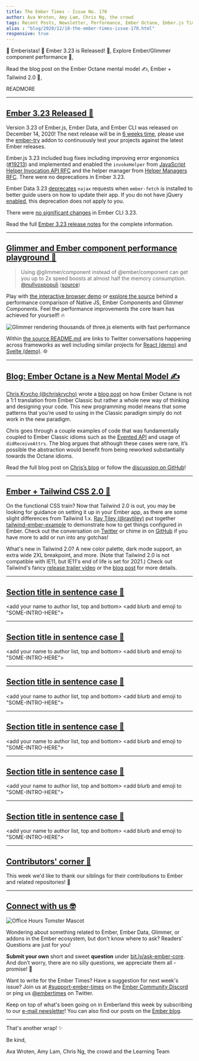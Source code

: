 ```yaml
---
title: The Ember Times - Issue No. 170
author: Ava Wroten, Amy Lam, Chris Ng, the crowd
tags: Recent Posts, Newsletter, Performance, Ember Octane, Ember.js Times, Ember Times, 2020
alias : "blog/2020/12/18-the-ember-times-issue-170.html"
responsive: true
---
```


👏 Emberistas! 🐹
Ember 3.23 is Released! 🐹,
Explore Ember/Glimmer component performance 🚅,
<!--alex ignore nuts-->
Read the blog post on the Ember Octane mental model ✍️,
Ember + Tailwind 2.0 🎨,

READMORE

---

## [Ember 3.23 Released 🐹](https://blog.emberjs.com/2020/12/14/ember-3-23-released.html)

Version 3.23 of Ember.js, Ember Data, and Ember CLI was released on December 14, 2020! The next release will be in [6 weeks time](http://emberjs.com/blog/2013/09/06/new-ember-release-process.html), please use the [ember-try](https://github.com/ember-cli/ember-try) addon to continuously test your projects against the latest Ember releases.

Ember.js 3.23 included bug fixes including improving error ergonomics ([#19213](https://github.com/emberjs/ember.js/pull/19213)) and implemented and enabled the `invokeHelper` from [JavaScript Helper Invocation API RFC](https://github.com/emberjs/rfcs/blob/master/text/0626-invoke-helper.md) and the helper manager from [Helper Managers RFC](https://github.com/emberjs/rfcs/blob/master/text/0625-helper-managers.md). There were no deprecations in Ember 3.23.

Ember Data 3.23 [deprecates](https://deprecations.emberjs.com/ember-data/v3.x/#toc_ember-data-najax-fallback) `najax` requests when `ember-fetch` is installed to better guide users on how to update their app. If you do not have jQuery [enabled](https://guides.emberjs.com/release/configuring-ember/optional-features/), this deprecation does not apply to you.

There were [no significant changes](https://github.com/ember-cli/ember-cli/releases/tag/v3.23.0) in Ember CLI 3.23.

Read the full [Ember 3.23 release notes](https://blog.emberjs.com/2020/12/14/ember-3-23-released.html) for the complete information.

---

## [Glimmer and Ember component performance playground 🚅](https://nullvoxpopuli.github.io/ember-three-boxes-demo/)

> Using @glimmer/component instead of @ember/component can get you up to 2x speed boosts at almost half the memory consumption.
> [@nullvoxpopuli](https://twitter.com/nullvoxpopuli) ([source](https://twitter.com/nullvoxpopuli/status/1335616011744251907))

Play with [the interactive browser demo](https://nullvoxpopuli.github.io/ember-three-boxes-demo/) or [explore the source](https://github.com/NullVoxPopuli/ember-three-boxes-demo) behind a performance comparison of Native JS, Ember Components and Glimmer Components. Feel the performance improvements the core team has achieved for yourself! 🔥

![Glimmer rendering thousands of three.js elements with fast performance](/images/blog/emberjstimes/nullvoxpopuli-glimmer-performance.png)

Within [the source README.md](https://github.com/NullVoxPopuli/ember-three-boxes-demo/blob/master/README.md) are links to Twitter conversations happening across frameworks as well including similar projects for [React (demo)](https://twitter.com/0xca0a/status/1199997552466288641) and [Svelte (demo)](https://twitter.com/Rich_Harris/status/1200807952522842112). 🌐

---

<!--alex ignore nuts-->
## [Blog: Ember Octane is a New Mental Model ✍️](https://v5.chriskrycho.com/journal/ember-octane-is-a-new-mental-model/)

<!--alex ignore easy-->
[Chris Krycho (@chriskrycho)](https://github.com/chriskrycho) wrote a [blog post](https://v5.chriskrycho.com/journal/ember-octane-is-a-new-mental-model/) on how Ember Octane is not a 1:1 translation from Ember Classic but rather a whole new way of thinking and designing your code. This new programming model means that some patterns that you’re used to using in the Classic paradigm simply do not work in the new paradigm.

Chris goes through a couple examples of code that was fundamentally coupled to Ember Classic idioms such as the [Evented API](https://api.emberjs.com/ember/release/classes/Evented) and usage of `didReceiveAttrs`. The blog argues that although these cases were rare, it’s possible the abstraction would benefit from being reworked substantially towards the Octane idioms.

Read the full blog post on [Chris’s blog](https://v5.chriskrycho.com/journal/ember-octane-is-a-new-mental-model/) or follow the [discussion on GitHub](https://github.com/emberjs/rfcs/pull/669#issuecomment-739320902)!

---

## [Ember + Tailwind CSS 2.0 🎨](https://twitter.com/alexlafroscia/status/1330557883566739456)

On the functional CSS train? Now that Tailwind 2.0 is out, you may be looking for guidance on setting it up in your Ember app, as there are some slight differences from Tailwind 1.x. [Ray Tiley (@raytiley)](https://github.com/raytiley/tailwind-ember-example) put together [tailwind-ember-example](https://github.com/raytiley/tailwind-ember-example) to demonstrate how to get things configured in Ember. Check out the conversation on [Twitter](https://twitter.com/raytiley/status/1330493161848905730) or chime in on [GitHub](https://github.com/raytiley/tailwind-ember-example) if you have more to add or run into any gotchas!

What's new in Tailwind 2.0? A new color palette, dark mode support, an extra wide 2XL breakpoint, and more. (Note that Tailwind 2.0 is not compatible with IE11, but IE11's end of life is set for 2021.) Check out Tailwind's fancy [release trailer video](https://www.youtube.com/watch?v=3u_vIdnJYLc&feature=emb_logo) or the [blog post](https://blog.tailwindcss.com/tailwindcss-v2) for more details.

---

## [Section title in sentence case 🐹](section-url)

<change section title emoji>
<consider adding some bold to your paragraph>
<please include link to external article/repo/etc in paragraph / body text, not just header title above>

<add your name to author list, top and bottom>
<add blurb and emoji to "SOME-INTRO-HERE">

---

## [Section title in sentence case 🐹](section-url)

<change section title emoji>
<consider adding some bold to your paragraph>
<please include link to external article/repo/etc in paragraph / body text, not just header title above>

<add your name to author list, top and bottom>
<add blurb and emoji to "SOME-INTRO-HERE">

---

## [Section title in sentence case 🐹](section-url)

<change section title emoji>
<consider adding some bold to your paragraph>
<please include link to external article/repo/etc in paragraph / body text, not just header title above>

<add your name to author list, top and bottom>
<add blurb and emoji to "SOME-INTRO-HERE">

---

## [Section title in sentence case 🐹](section-url)

<change section title emoji>
<consider adding some bold to your paragraph>
<please include link to external article/repo/etc in paragraph / body text, not just header title above>

<add your name to author list, top and bottom>
<add blurb and emoji to "SOME-INTRO-HERE">

---

## [Section title in sentence case 🐹](section-url)

<change section title emoji>
<consider adding some bold to your paragraph>
<please include link to external article/repo/etc in paragraph / body text, not just header title above>

<add your name to author list, top and bottom>
<add blurb and emoji to "SOME-INTRO-HERE">

---

## [Section title in sentence case 🐹](section-url)

<change section title emoji>
<consider adding some bold to your paragraph>
<please include link to external article/repo/etc in paragraph / body text, not just header title above>

<add your name to author list, top and bottom>
<add blurb and emoji to "SOME-INTRO-HERE">

---

## [Contributors' corner 👏](https://guides.emberjs.com/release/contributing/repositories/)

<p>This week we'd like to thank our siblings for their contributions to Ember and related repositories! 💖</p>

---

## [Connect with us 🤓](https://docs.google.com/forms/d/e/1FAIpQLScqu7Lw_9cIkRtAiXKitgkAo4xX_pV1pdCfMJgIr6Py1V-9Og/viewform)

<div class="blog-row">
  <img class="float-right small transparent padded" alt="Office Hours Tomster Mascot" title="Readers' Questions" src="/images/tomsters/officehours.png" />

  <p>Wondering about something related to Ember, Ember Data, Glimmer, or addons in the Ember ecosystem, but don't know where to ask? Readers’ Questions are just for you!</p>

  <p><strong>Submit your own</strong> short and sweet <strong>question</strong> under <a href="https://bit.ly/ask-ember-core" target="rq">bit.ly/ask-ember-core</a>. And don’t worry, there are no silly questions, we appreciate them all - promise! 🤞</p>

  <p>Want to write for the Ember Times? Have a suggestion for next week's issue? Join us at <a href="https://discordapp.com/channels/480462759797063690/485450546887786506">#support-ember-times</a> on the <a href="https://discord.gg/emberjs">Ember Community Discord</a> or ping us <a href="https://twitter.com/embertimes">@embertimes</a> on Twitter.</p>

  <p>Keep on top of what's been going on in Emberland this week by subscribing to our <a href="https://the-emberjs-times.ongoodbits.com/">e-mail newsletter</a>! You can also find our posts on the <a href="https://emberjs.com/blog/tags/newsletter.html">Ember blog</a>.</p>
</div>

---

That's another wrap! ✨

Be kind,

Ava Wroten, Amy Lam, Chris Ng, the crowd and the Learning Team
